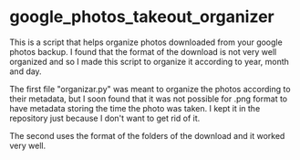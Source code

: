 # google_photos_takeout_organizer

This is a script that helps organize photos downloaded from your google photos backup. I found that the format of the download is
not very well organized and so I made this script to organize it according to year, month and day. 

The first file "organizar.py" was meant to organize the photos according to their metadata, but I soon found that it was not possible
for .png format to have metadata storing the time the photo was taken. I kept it in the repository just because I don't want to get rid of it.


The second uses the format of the folders of the download and it worked very well.
